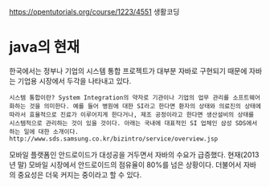 https://opentutorials.org/course/1223/4551
생활코딩

# java의 현재
한국에서는 정부나 기업의 시스템 통합 프로젝트가 대부분 자바로 구현되기 때문에 자바는 기업용 시장에서 두각을 나타내고 있다.
```
시스템 통합이란? System Integration의 약자로 기관이나 기업의 업무 관리를 소프트웨어화하는 것을 의미한다. 예를 들어 병원에 대한 SI라고 한다면 환자의 상태와 의료진의 상태에 따라서 효율적으로 진료가 이루어지게 한다거나, 제조 공정이라고 한다면 생산설비의 상태를 시스템적으로 관리하는 것이 있을 것이다. 아래는 국내에 대표적인 SI 업체인 삼성 SDS에서 하는 일에 대한 소개이다. http://www.sds.samsung.co.kr/bizintro/service/overview.jsp
```

모바일 플랫폼인 안드로이드가 대성공을 거두면서 자바의 수요가 급증했다. 현재(2013년 말) 모바일 시장에서 안드로이드의 점유율이 80%를 넘은 상황이다. 더불어서 자바의 중요성은 더욱 커지는 중이라고 할 수 있다.
